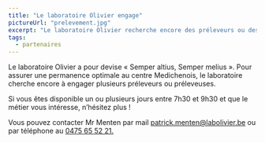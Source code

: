 ```yaml
---
title: "Le laboratoire Olivier engage"
pictureUrl: "prelevement.jpg"
excerpt: "Le laboratoire Olivier recherche encore des préleveurs ou des préleveuses pour assurer les permanences au centre Medichenois."
tags:
  - partenaires
---
```


Le laboratoire Olivier a pour devise « Semper altius, Semper melius ». Pour assurer une permanence optimale au centre Medichenois, le laboratoire cherche encore à engager plusieurs préleveurs ou préleveuses. 

Si vous êtes disponible un ou plusieurs jours entre 7h30 et 9h30 et que le métier vous intéresse, n’hésitez plus !

Vous pouvez contacter Mr Menten par mail <a href="mailto:patrick.menten@labolivier.be">patrick.menten@labolivier.be</a> ou par téléphone au <a href="#">0475 65 52 21.</a>
